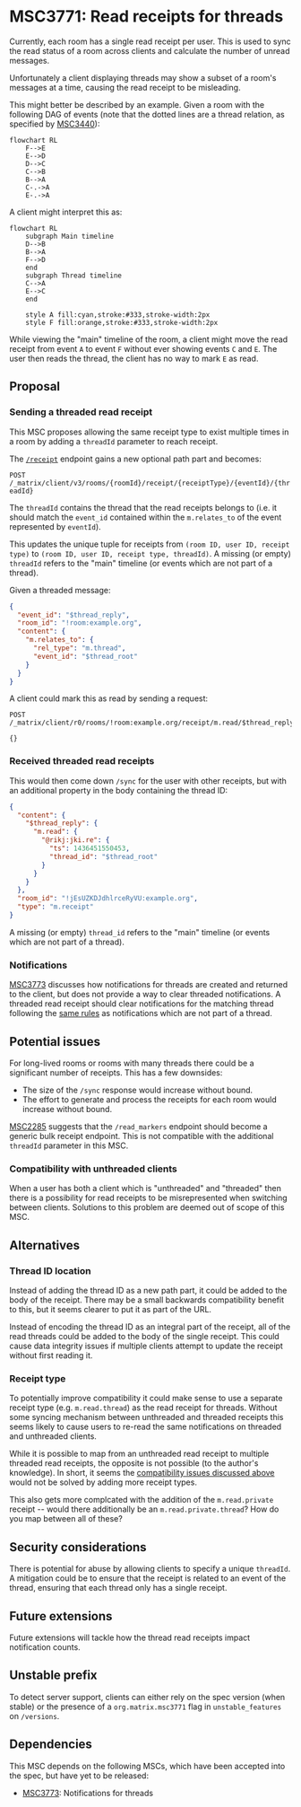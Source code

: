 # MSC3771: Read receipts for threads

Currently, each room has a single read receipt per user. This is used to sync the
read status of a room across clients and calculate the number of unread messages.

Unfortunately a client displaying threads may show a subset of a room's messages
at a time, causing the read receipt to be misleading.

This might better be described by an example. Given a room with the following
DAG of events (note that the dotted lines are a thread relation, as specified by
[MSC3440](https://github.com/matrix-org/matrix-doc/pull/3440)):

```mermaid
flowchart RL
    F-->E
    E-->D
    D-->C
    C-->B
    B-->A
    C-.->A
    E-.->A
```

A client might interpret this as:

```mermaid
flowchart RL
    subgraph Main timeline
    D-->B
    B-->A
    F-->D
    end
    subgraph Thread timeline
    C-->A
    E-->C
    end

    style A fill:cyan,stroke:#333,stroke-width:2px
    style F fill:orange,stroke:#333,stroke-width:2px
```

While viewing the "main" timeline of the room, a client might move the read
receipt from event `A` to event `F` without ever showing events `C` and `E`. The
user then reads the thread, the client has no way to mark `E` as read.

## Proposal

### Sending a threaded read receipt

This MSC proposes allowing the same receipt type to exist multiple times in a room
by adding a `threadId` parameter to reach receipt.

The [`/receipt`](https://spec.matrix.org/v1.2/client-server-api/#post_matrixclientv3roomsroomidreceiptreceipttypeeventid)
endpoint gains a new optional path part and becomes:

`POST /_matrix/client/v3/rooms/{roomId}/receipt/{receiptType}/{eventId}/{threadId}`

The `threadId` contains the thread that the read receipts belongs to (i.e. it should
match the `event_id` contained within the `m.relates_to` of the event represented
by `eventId`).

This updates the unique tuple for receipts from
`(room ID, user ID, receipt type)` to `(room ID, user ID, receipt type, threadId)`.
A missing (or empty) `threadId` refers to the "main" timeline (or events which are
not part of a thread).

Given a threaded message:

```json
{
  "event_id": "$thread_reply",
  "room_id": "!room:example.org",
  "content": {
    "m.relates_to": {
      "rel_type": "m.thread",
      "event_id": "$thread_root"
    }
  }
}
```

A client could mark this as read by sending a request:

```
POST /_matrix/client/r0/rooms/!room:example.org/receipt/m.read/$thread_reply/$thread_root

{}
```

### Received threaded read receipts

This would then come down `/sync` for the user with other receipts, but with an
additional property in the body containing the thread ID:

```json
{
  "content": {
    "$thread_reply": {
      "m.read": {
        "@rikj:jki.re": {
          "ts": 1436451550453,
          "thread_id": "$thread_root"
        }
      }
    }
  },
  "room_id": "!jEsUZKDJdhlrceRyVU:example.org",
  "type": "m.receipt"
}
```

A missing (or empty) `thread_id` refers to the "main" timeline (or events which are
not part of a thread).

### Notifications

[MSC3773](https://github.com/matrix-org/matrix-spec-proposals/pull/3773) discusses
how notifications for threads are created and returned to the client, but does
not provide a way to clear threaded notifications. A threaded read receipt should
clear notifications for the matching thread following the [same rules](https://spec.matrix.org/latest/client-server-api/#receiving-notifications)
as notifications which are not part of a thread.

## Potential issues

For long-lived rooms or rooms with many threads there could be a significant number
of receipts. This has a few downsides:

* The size of the `/sync` response would increase without bound.
* The effort to generate and process the receipts for each room would increase
  without bound.

[MSC2285](https://github.com/matrix-org/matrix-spec-proposals/pull/2285) suggests
that the `/read_markers` endpoint should become a generic bulk receipt endpoint.
This is not compatible with the additional `threadId` parameter in this MSC.

### Compatibility with unthreaded clients

When a user has both a client which is "unthreaded" and "threaded" then there
is a possibility for read receipts to be misrepresented when switching between
clients. Solutions to this problem are deemed out of scope of this MSC.

## Alternatives

### Thread ID location

Instead of adding the thread ID as a new path part, it could be added to the body
of the receipt. There may be a small backwards compatibility benefit to this, but
it seems clearer to put it as part of the URL.

Instead of encoding the thread ID as an integral part of the receipt, all of the
read threads could be added to the body of the single receipt. This could cause
data integrity issues if multiple clients attempt to update the receipt without
first reading it.

### Receipt type

To potentially improve compatibility it could make sense to use a separate receipt
type (e.g. `m.read.thread`) as the read receipt for threads. Without some syncing
mechanism between unthreaded and threaded receipts this seems likely to cause
users to re-read the same notifications on threaded and unthreaded clients.

While it is possible to map from an unthreaded read receipt to multiple threaded
read receipts, the opposite is not possible (to the author's knowledge). In short,
it seems the [compatibility issues discussed above](#compatibility-with-unthreaded-clients)
would not be solved by adding more receipt types.

This also gets more complcated with the addition of the `m.read.private` receipt --
would there additionally be an `m.read.private.thread`? How do you map between
all of these?

## Security considerations

There is potential for abuse by allowing clients to specify a unique `threadId`.
A mitigation could be to ensure that the receipt is related to an event of the
thread, ensuring that each thread only has a single receipt.

## Future extensions

Future extensions will tackle how the thread read receipts impact notification counts.

## Unstable prefix

To detect server support, clients can either rely on the spec version (when stable)
or the presence of a `org.matrix.msc3771` flag in `unstable_features` on `/versions`.

## Dependencies

This MSC depends on the following MSCs, which have been accepted into the spec,
but have yet to be released:

* [MSC3773](https://github.com/matrix-org/matrix-spec-proposals/pull/3773): Notifications for threads

